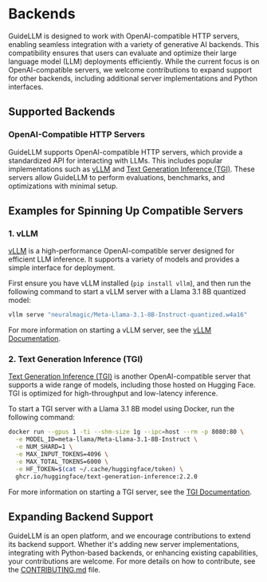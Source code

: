 # Backends

GuideLLM is designed to work with OpenAI-compatible HTTP servers, enabling seamless integration with a variety of generative AI backends. This compatibility ensures that users can evaluate and optimize their large language model (LLM) deployments efficiently. While the current focus is on OpenAI-compatible servers, we welcome contributions to expand support for other backends, including additional server implementations and Python interfaces.

## Supported Backends

### OpenAI-Compatible HTTP Servers

GuideLLM supports OpenAI-compatible HTTP servers, which provide a standardized API for interacting with LLMs. This includes popular implementations such as [vLLM](https://github.com/vllm-project/vllm) and [Text Generation Inference (TGI)](https://github.com/huggingface/text-generation-inference). These servers allow GuideLLM to perform evaluations, benchmarks, and optimizations with minimal setup.

## Examples for Spinning Up Compatible Servers

### 1. vLLM

[vLLM](https://github.com/vllm-project/vllm) is a high-performance OpenAI-compatible server designed for efficient LLM inference. It supports a variety of models and provides a simple interface for deployment.

First ensure you have vLLM installed (`pip install vllm`), and then run the following command to start a vLLM server with a Llama 3.1 8B quantized model:

```bash
vllm serve "neuralmagic/Meta-Llama-3.1-8B-Instruct-quantized.w4a16"
```

For more information on starting a vLLM server, see the [vLLM Documentation](https://docs.vllm.ai/en/latest/serving/openai_compatible_server.html).

### 2. Text Generation Inference (TGI)

[Text Generation Inference (TGI)](https://github.com/huggingface/text-generation-inference) is another OpenAI-compatible server that supports a wide range of models, including those hosted on Hugging Face. TGI is optimized for high-throughput and low-latency inference.

To start a TGI server with a Llama 3.1 8B model using Docker, run the following command:

```bash
docker run --gpus 1 -ti --shm-size 1g --ipc=host --rm -p 8080:80 \
  -e MODEL_ID=meta-llama/Meta-Llama-3.1-8B-Instruct \
  -e NUM_SHARD=1 \
  -e MAX_INPUT_TOKENS=4096 \
  -e MAX_TOTAL_TOKENS=6000 \
  -e HF_TOKEN=$(cat ~/.cache/huggingface/token) \
  ghcr.io/huggingface/text-generation-inference:2.2.0
```

For more information on starting a TGI server, see the [TGI Documentation](https://huggingface.co/docs/text-generation-inference/index).

## Expanding Backend Support

GuideLLM is an open platform, and we encourage contributions to extend its backend support. Whether it's adding new server implementations, integrating with Python-based backends, or enhancing existing capabilities, your contributions are welcome. For more details on how to contribute, see the [CONTRIBUTING.md](https://github.com/neuralmagic/guidellm/blob/main/CONTRIBUTING.md) file.

